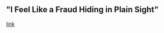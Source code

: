 ## "I Feel Like a Fraud Hiding in Plain Sight"

[link](https://www.psychologytoday.com/intl/blog/rethinking-adult-adhd/202102/i-feel-fraud-hiding-in-plain-sight)
